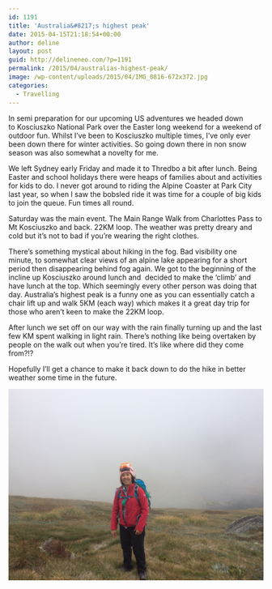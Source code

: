 ```yaml
---
id: 1191
title: 'Australia&#8217;s highest peak'
date: 2015-04-15T21:18:54+00:00
author: deline
layout: post
guid: http://delineneo.com/?p=1191
permalink: /2015/04/australias-highest-peak/
image: /wp-content/uploads/2015/04/IMG_0816-672x372.jpg
categories:
  - Travelling
---
```

In semi preparation for our upcoming US adventures we headed down to Kosciuszko National Park over the Easter long weekend for a weekend of outdoor fun. Whilst I&#8217;ve been to Kosciuszko multiple times, I&#8217;ve only ever been down there for winter activities. So going down there in non snow season was also somewhat a novelty for me.

We left Sydney early Friday and made it to Thredbo a bit after lunch. Being Easter and school holidays there were heaps of families about and activities for kids to do. I never got around to riding the Alpine Coaster at Park City last year, so when I saw the bobsled ride it was time for a couple of big kids to join the queue. Fun times all round.

Saturday was the main event. The Main Range Walk from Charlottes Pass to Mt Kosciuszko and back. 22KM loop. The weather was pretty dreary and cold but it&#8217;s not to bad if you&#8217;re wearing the right clothes.

There&#8217;s something mystical about hiking in the fog. Bad visibility one minute, to somewhat clear views of an alpine lake appearing for a short period then disappearing behind fog again. We got to the beginning of the incline up Kosciuszko around lunch and  decided to make the &#8216;climb&#8217; and have lunch at the top. Which seemingly every other person was doing that day. Australia&#8217;s highest peak is a funny one as you can essentially catch a chair lift up and walk 5KM (each way) which makes it a great day trip for those who aren&#8217;t keen to make the 22KM loop.

After lunch we set off on our way with the rain finally turning up and the last few KM spent walking in light rain. There&#8217;s nothing like being overtaken by people on the walk out when you&#8217;re tired. It&#8217;s like where did they come from?!?

Hopefully I&#8217;ll get a chance to make it back down to do the hike in better weather some time in the future.

<img src="/assets/images/2015/04/IMG_0830.jpg"/>
